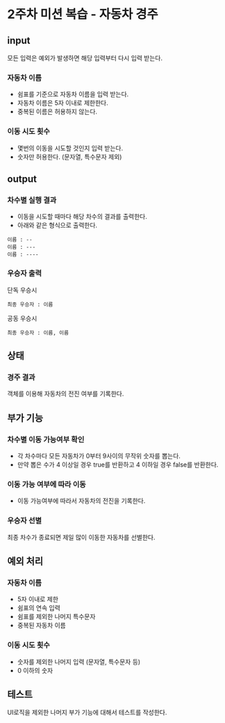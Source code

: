 # 2주차 미션 복습 - 자동차 경주

## input

모든 입력은 예외가 발생하면 해당 입력부터 다시 입력 받는다.

### 자동차 이름

- 쉼표를 기준으로 자동차 이름을 입력 받는다.
- 자동차 이름은 5자 이내로 제한한다.
- 중복된 이름은 허용하지 않는다.

### 이동 시도 횟수

- 몇번의 이동을 시도할 것인지 입력 받는다.
- 숫자만 허용한다. (문자열, 특수문자 제외)

## output

### 차수별 실행 결과

- 이동을 시도할 때마다 해당 차수의 결과를 출력한다.
- 아래와 같은 형식으로 출력한다.

```
이름 : --
이름 : ---
이름 : ----
```

### 우승자 출력

단독 우승시

```
최종 우승자 : 이름
```

공동 우승시

```
최종 우승자 : 이름, 이름
```

## 상태

### 경주 결과

객체를 이용해 자동차의 전진 여부를 기록한다.

## 부가 기능

### 차수별 이동 가능여부 확인

- 각 차수마다 모든 자동차가 0부터 9사이의 무작위 숫자를 뽑는다.
- 만약 뽑은 수가 4 이상일 경우 true를 반환하고 4 이하일 경우 false를 반환한다.

### 이동 가능 여부에 따라 이동

- 이동 가능여부에 따라서 자동차의 전진을 기록한다.

### 우승자 선별

최종 차수가 종료되면 제일 많이 이동한 자동차를 선별한다.

## 예외 처리

### 자동차 이름

- 5자 이내로 제한
- 쉼표의 연속 입력
- 쉼표를 제외한 나머지 특수문자
- 중복된 자동차 이름

### 이동 시도 횟수

- 숫자를 제외한 나머지 입력 (문자열, 특수문자 등)
- 0 이하의 숫자

## 테스트

UI로직을 제외한 나머지 부가 기능에 대해서 테스트를 작성한다.
